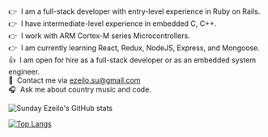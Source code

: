:point_right:&nbsp; I am a full-stack developer with entry-level experience in Ruby on Rails.
<br/>:point_right:&nbsp; I have intermediate-level experience in embedded C, C++.
<br/>:point_right:&nbsp; I work with ARM Cortex-M series Microcontrollers.
<br/>:point_right:&nbsp; I am currently learning React, Redux, NodeJS, Express, and Mongoose.
<br/>:thumbsup:&nbsp; I am open for hire as a full-stack developer or as an embedded system engineer.
<br/>:email:&nbsp; Contact me via ezeilo.su@gmail.com
<br/>:headphones:&nbsp; Ask me about country music and code.

![Sunday Ezeilo's GitHub stats](https://github-readme-stats.vercel.app/api?username=ezeilo-su&show_icons=true&theme=radical)

[![Top Langs](https://github-readme-stats.vercel.app/api/top-langs/?username=ezeilo-su)](https://github.com/ezeilo-su/github-readme-stats)
